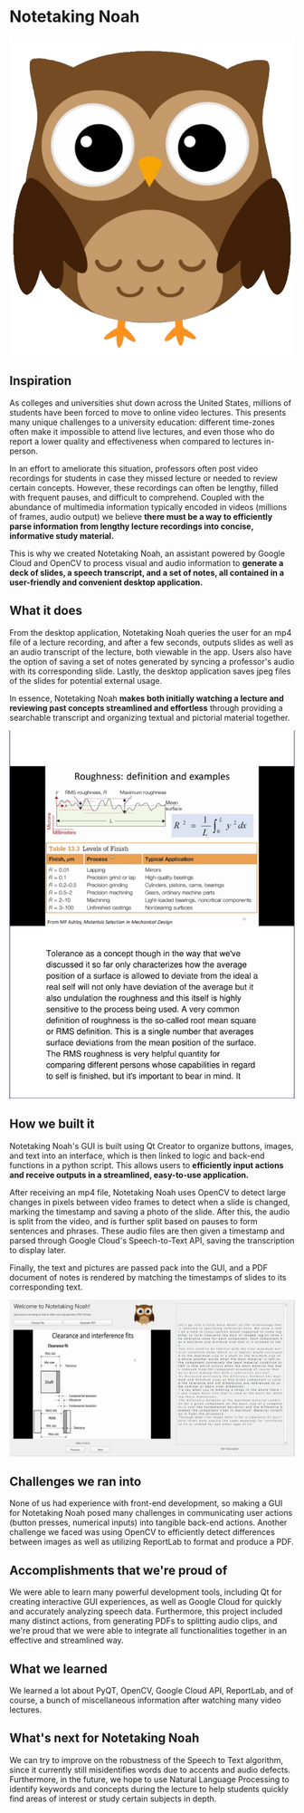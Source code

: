 # Notetaking Noah

!["Notetaking Noah!"](owl.png)

## Inspiration
As colleges and universities shut down across the United States, millions of students have been forced to move to online video lectures. This presents many unique challenges to a university education: different time-zones often make it impossible to attend live lectures, and even those who do report a lower quality and effectiveness when compared to lectures in-person. 

In an effort to ameliorate this situation, professors often post video recordings for students in case they missed lecture or needed to review certain concepts. However, these recordings can often be lengthy, filled with frequent pauses, and difficult to comprehend. Coupled with the abundance of multimedia information typically encoded in videos (millions of frames, audio output) we believe **there must be a way to efficiently parse information from lengthy lecture recordings into concise, informative study material.**

This is why we created Notetaking Noah, an assistant powered by Google Cloud and OpenCV to process visual and audio information to **generate a deck of slides, a speech transcript, and a set of notes, all contained in a user-friendly and convenient desktop application.**

## What it does
From the desktop application, Notetaking Noah queries the user for an mp4 file of a lecture recording, and after a few seconds, outputs slides as well as an audio transcript of the lecture, both viewable in the app. Users also have the option of saving a set of notes generated by syncing a professor's audio with its corresponding slide. Lastly, the desktop application saves jpeg files of the slides for potential external usage. 

In essence, Notetaking Noah **makes both initially watching a lecture and reviewing past concepts streamlined and effortless** through providing a searchable transcript and organizing textual and pictorial material together.

!["A PDF generated by Notetaking Noah!"](images/pdf.png)

## How we built it
Notetaking Noah's GUI is built using Qt Creator to organize buttons, images, and text into an interface, which is then linked to logic and back-end functions in a python script. This allows users to **efficiently input actions and receive outputs in a streamlined, easy-to-use application.**

After receiving an mp4 file, Notetaking Noah uses OpenCV to detect large changes in pixels between video frames to detect when a slide is changed, marking the timestamp and saving a photo of the slide. After this, the audio is split from the video, and is further split based on pauses to form sentences and phrases. These audio files are then given a timestamp and parsed through Google Cloud's Speech-to-Text API, saving the transcription to display later. 

Finally, the text and pictures are passed pack into the GUI, and a PDF document of notes is rendered by matching the timestamps of slides to its corresponding text.

!["The UI"](images/ui.png)

## Challenges we ran into
None of us had experience with front-end development, so making a GUI for Notetaking Noah posed many challenges in communicating user actions (button presses, numerical inputs) into tangible back-end actions. Another challenge we faced was using OpenCV to efficiently detect differences between images as well as utilizing ReportLab to format and produce a PDF.

## Accomplishments that we're proud of
We were able to learn many powerful development tools, including Qt for creating interactive GUI experiences, as well as Google Cloud for quickly and accurately analyzing speech data. Furthermore, this project included many distinct actions, from generating PDFs to splitting audio clips, and we're proud that we were able to integrate all functionalities together in an effective and streamlined way.

## What we learned
We learned a lot about PyQT, OpenCV, Google Cloud API, ReportLab, and of course, a bunch of miscellaneous information after watching many video lectures. 

## What's next for Notetaking Noah
We can try to improve on the robustness of the Speech to Text algorithm, since it currently still misidentifies words due to accents and audio defects. Furthermore, in the future, we hope to use Natural Language Processing to identify keywords and concepts during the lecture to help students quickly find areas of interest or study certain subjects in depth.
